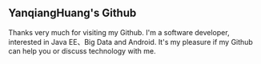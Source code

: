## YanqiangHuang's Github
Thanks very much for visiting my Github.
I'm a software developer, interested in Java EE、Big Data and Android.
It's my pleasure if my Github can help you or discuss technology with me.

<!---
YanqiangHuang/YanqiangHuang is a ✨ special ✨ repository because its `README.md` (this file) appears on your GitHub profile.
You can click the Preview link to take a look at your changes.
--->

